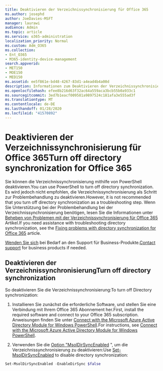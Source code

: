 ```yaml
---
title: Deaktivieren der Verzeichnissynchronisierung für Office 365
ms.author: josephd
author: JoeDavies-MSFT
manager: laurawi
audience: Admin
ms.topic: article
ms.service: o365-administration
localization_priority: Normal
ms.custom: Adm_O365
ms.collection:
- Ent_O365
- M365-identity-device-management
search.appverid:
- MET150
- MOE150
- MED150
ms.assetid: ee5f861e-bd48-4267-83d1-a4ead4b4a00d
description: Informationen zum Deaktivieren der Verzeichnissynchronisierung für Office 365 mithilfe von PowerShell
ms.openlocfilehash: efee8b216d63f32ac64a559aca3bcb55b0a933c1
ms.sourcegitcommit: 3ed7b1eacf009581a9897524c181afa3e555ad3f
ms.translationtype: MT
ms.contentlocale: de-DE
ms.lasthandoff: 01/28/2020
ms.locfileid: "41570892"
---
```

# <a name="turn-off-directory-synchronization-for-office-365"></a><span data-ttu-id="fa7cc-103">Deaktivieren der Verzeichnissynchronisierung für Office 365</span><span class="sxs-lookup"><span data-stu-id="fa7cc-103">Turn off directory synchronization for Office 365</span></span>
<span data-ttu-id="fa7cc-104">Sie können die Verzeichnissynchronisierung mithilfe von PowerShell deaktivieren.</span><span class="sxs-lookup"><span data-stu-id="fa7cc-104">You can use PowerShell to turn off directory synchronization.</span></span> <span data-ttu-id="fa7cc-105">Es wird jedoch nicht empfohlen, die Verzeichnissynchronisierung als Schritt zur Problembehandlung zu deaktivieren.</span><span class="sxs-lookup"><span data-stu-id="fa7cc-105">However, it is not recommended that you turn off directory synchronization as a troubleshooting step.</span></span> <span data-ttu-id="fa7cc-106">Wenn Sie Unterstützung bei der Problembehandlung bei der Verzeichnissynchronisierung benötigen, lesen Sie die Informationen unter [Beheben von Problemen mit der Verzeichnissynchronisierung für Office 365](fix-problems-with-directory-synchronization.md) Artikel.</span><span class="sxs-lookup"><span data-stu-id="fa7cc-106">If you need assistance with troubleshooting directory synchronization, see the [Fixing problems with directory synchronization for Office 365](fix-problems-with-directory-synchronization.md) article.</span></span> 
  
<span data-ttu-id="fa7cc-107">[Wenden Sie sich](https://support.office.com/article/32a17ca7-6fa0-4870-8a8d-e25ba4ccfd4b) bei Bedarf an den Support für Business-Produkte.</span><span class="sxs-lookup"><span data-stu-id="fa7cc-107">[Contact support](https://support.office.com/article/32a17ca7-6fa0-4870-8a8d-e25ba4ccfd4b) for business products if needed.</span></span>
  
## <a name="turn-off-directory-synchronization"></a><span data-ttu-id="fa7cc-108">Deaktivieren der Verzeichnissynchronisierung</span><span class="sxs-lookup"><span data-stu-id="fa7cc-108">Turn off directory synchronization</span></span>  
<span data-ttu-id="fa7cc-109">So deaktivieren Sie die Verzeichnissynchronisierung:</span><span class="sxs-lookup"><span data-stu-id="fa7cc-109">To turn off Directory synchronization:</span></span>
  
1. <span data-ttu-id="fa7cc-110">Installieren Sie zunächst die erforderliche Software, und stellen Sie eine Verbindung mit Ihrem Office 365 Abonnement her.</span><span class="sxs-lookup"><span data-stu-id="fa7cc-110">First, install the required software and connect to your Office 365 subscription.</span></span> <span data-ttu-id="fa7cc-111">Anweisungen finden Sie unter [Connect with the Microsoft Azure Active Directory Module for Windows PowerShell](https://docs.microsoft.com/office365/enterprise/powershell/connect-to-office-365-powershell#connect-with-the-microsoft-azure-active-directory-module-for-windows-powershell).</span><span class="sxs-lookup"><span data-stu-id="fa7cc-111">For instructions, see [Connect with the Microsoft Azure Active Directory Module for Windows PowerShell](https://docs.microsoft.com/office365/enterprise/powershell/connect-to-office-365-powershell#connect-with-the-microsoft-azure-active-directory-module-for-windows-powershell).</span></span>
    
2. <span data-ttu-id="fa7cc-112">Verwenden Sie die [Option "MsolDirSyncEnabled](https://go.microsoft.com/fwlink/p/?LinkId=821939) ", um die Verzeichnissynchronisierung zu deaktivieren:</span><span class="sxs-lookup"><span data-stu-id="fa7cc-112">Use [Set-MsolDirSyncEnabled](https://go.microsoft.com/fwlink/p/?LinkId=821939) to disable directory synchronization:</span></span> 
    
  ```powershell
  Set-MsolDirSyncEnabled -EnableDirSync $false
  ```
